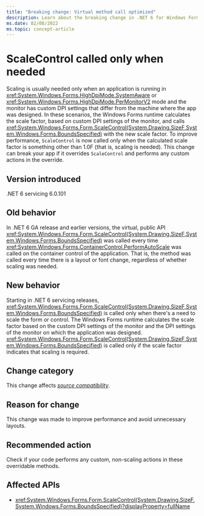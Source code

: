 ```yaml
---
title: "Breaking change: Virtual method call optimized"
description: Learn about the breaking change in .NET 6 for Windows Forms where ScaleControl is only called if scaling is needed.
ms.date: 02/08/2022
ms.topic: concept-article
---
```

# ScaleControl called only when needed

Scaling is usually needed only when an application is running in <xref:System.Windows.Forms.HighDpiMode.SystemAware> or <xref:System.Windows.Forms.HighDpiMode.PerMonitorV2> mode and the monitor has custom DPI settings that differ from the machine where the app was designed. In these scenarios, the Windows Forms runtime calculates the scale factor, based on custom DPI settings of the monitor, and calls <xref:System.Windows.Forms.Form.ScaleControl(System.Drawing.SizeF,System.Windows.Forms.BoundsSpecified)> with the new scale factor. To improve performance, `ScaleControl` is now called only when the calculated scale factor is something other than 1.0F (that is, scaling is needed). This change can break your app if it overrides `ScaleControl` and performs any custom actions in the override.

## Version introduced

.NET 6 servicing 6.0.101

## Old behavior

In .NET 6 GA release and earlier versions, the virtual, public API <xref:System.Windows.Forms.Form.ScaleControl(System.Drawing.SizeF,System.Windows.Forms.BoundsSpecified)> was called every time <xref:System.Windows.Forms.ContainerControl.PerformAutoScale> was called on the container control of the application. That is, the method was called every time there is a layout or font change, regardless of whether scaling was needed.

## New behavior

Starting in .NET 6 servicing releases, <xref:System.Windows.Forms.Form.ScaleControl(System.Drawing.SizeF,System.Windows.Forms.BoundsSpecified)> is called only when there's a need to scale the form or control. The Windows Forms runtime calculates the scale factor based on the custom DPI settings of the monitor and the DPI settings of the monitor on which the application was designed. <xref:System.Windows.Forms.Form.ScaleControl(System.Drawing.SizeF,System.Windows.Forms.BoundsSpecified)> is called only if the scale factor indicates that scaling is required.

## Change category

This change affects [*source compatibility*](../../categories.md#source-compatibility).

## Reason for change

This change was made to improve performance and avoid unnecessary layouts.

## Recommended action

Check if your code performs any custom, non-scaling actions in these overridable methods.

## Affected APIs

- <xref:System.Windows.Forms.Form.ScaleControl(System.Drawing.SizeF,System.Windows.Forms.BoundsSpecified)?displayProperty=fullName>
